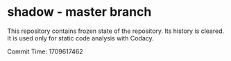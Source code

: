 # shadow - master branch

This repository contains frozen state of the repository.
Its history is cleared. It is used only for static code
analysis with Codacy.

Commit Time: 1709617462